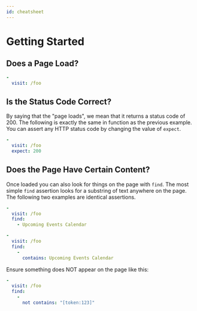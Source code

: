 ```yaml
---
id: cheatsheet
---
```


# Getting Started

## Does a Page Load?

```yaml
-
  visit: /foo
```

## Is the Status Code Correct?

By saying that the "page loads", we mean that it returns a status code of 200. The following is exactly the same in function as the previous example. You can assert any HTTP status code by changing the value of `expect`.

```yaml
-
  visit: /foo
  expect: 200
```

## Does the Page Have Certain Content?

Once loaded you can also look for things on the page with `find`. The most simple `find` assertion looks for a substring of text anywhere on the page. The following two examples are identical assertions.

```yaml
-
  visit: /foo
  find:
    - Upcoming Events Calendar
```

```yaml
-
  visit: /foo
  find:
    -
      contains: Upcoming Events Calendar
```

Ensure something does NOT appear on the page like this:

```yaml
-
  visit: /foo
  find:
    -
      not contains: "[token:123]"
```
